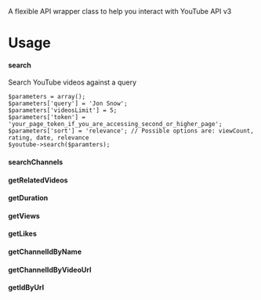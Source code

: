 A flexible API wrapper class to help you interact with YouTube API v3

# Usage
#### search
Search YouTube videos against a query
```
$parameters = array();
$parameters['query'] = 'Jon Snow';
$parameters['videosLimit'] = 5;
$parameters['token'] = 'your_page_token_if_you_are_accessing_second_or_higher_page';
$parameters['sort'] = 'relevance'; // Possible options are: viewCount, rating, date, relevance
$youtube->search($paramters);
```
#### searchChannels
#### getRelatedVideos
#### getDuration
#### getViews
#### getLikes
#### getChannelIdByName
#### getChannelIdByVideoUrl
#### getIdByUrl
